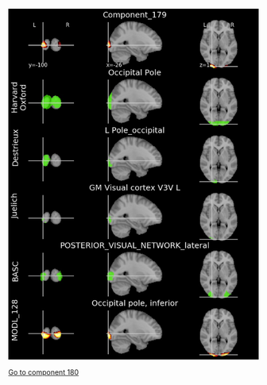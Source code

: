 


![179](preliminary/179.jpg "Component 179")

[Go to component 180](https://parietal-inria.github.io/MODL_atlas/512/180 "Component 180")